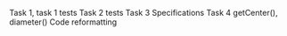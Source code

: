 Task 1, task 1 tests
Task 2 tests
Task 3 Specifications
Task 4 getCenter(), diameter()
Code reformatting
